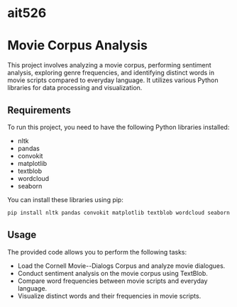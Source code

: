 # ait526
# Movie Corpus Analysis

This project involves analyzing a movie corpus, performing sentiment analysis, exploring genre frequencies, and identifying distinct words in movie scripts compared to everyday language. It utilizes various Python libraries for data processing and visualization.

## Requirements

To run this project, you need to have the following Python libraries installed:

- nltk
- pandas
- convokit
- matplotlib
- textblob
- wordcloud
- seaborn

You can install these libraries using pip:

```bash
pip install nltk pandas convokit matplotlib textblob wordcloud seaborn
```

## Usage

The provided code allows you to perform the following tasks:

- Load the Cornell Movie--Dialogs Corpus and analyze movie dialogues.
- Conduct sentiment analysis on the movie corpus using TextBlob.
- Compare word frequencies between movie scripts and everyday language.
- Visualize distinct words and their frequencies in movie scripts.
